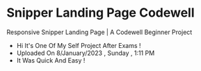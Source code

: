 # Snipper Landing Page Codewell

Responsive Snipper Landing Page | A Codewell Beginner Project 

- Hi It's One Of My Self Project After Exams !
- Uploaded On 8/January/2023 , Sunday , 1:11 PM
- It Was Quick And Easy !

